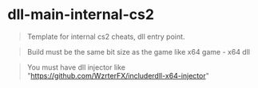 # dll-main-internal-cs2
>Template for internal cs2 cheats, dll entry point.

>Build must be the same bit size as the game like x64 game - x64 dll

>You must have dll injector like "https://github.com/WzrterFX/includerdll-x64-injector"
